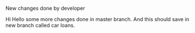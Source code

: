 New changes done by developer

Hi 
Hello
some more changes done in master branch.
And this should save in new branch called car loans.


